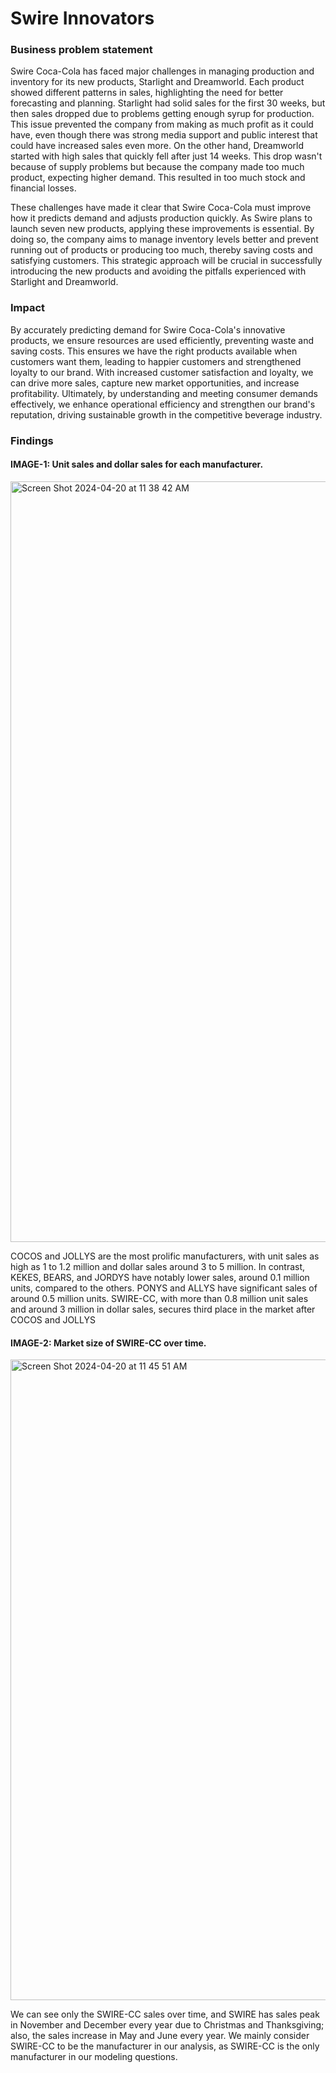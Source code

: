 # Swire Innovators
### Business problem statement

Swire Coca-Cola has faced major challenges in managing production and inventory for its new products, Starlight and Dreamworld. Each product showed different patterns in sales, highlighting the need for better forecasting and planning. Starlight had solid sales for the first 30 weeks, but then sales dropped due to problems getting enough syrup for production. This issue prevented the company from making as much profit as it could have, even though there was strong media support and public interest that could have increased sales even more. On the other hand, Dreamworld started with high sales that quickly fell after just 14 weeks. This drop wasn't because of supply problems but because the company made too much product, expecting higher demand. This resulted in too much stock and financial losses.

These challenges have made it clear that Swire Coca-Cola must improve how it predicts demand and adjusts production quickly. As Swire plans to launch seven new products, applying these improvements is essential. By doing so, the company aims to manage inventory levels better and prevent running out of products or producing too much, thereby saving costs and satisfying customers. This strategic approach will be crucial in successfully introducing the new products and avoiding the pitfalls experienced with Starlight and Dreamworld.

### Impact

By accurately predicting demand for Swire Coca-Cola's innovative products, we ensure resources are used efficiently, preventing waste and saving costs. This ensures we have the right products available when customers want them, leading to happier customers and strengthened loyalty to our brand. 
With increased customer satisfaction and loyalty, we can drive more sales, capture new market opportunities, and increase profitability. 
Ultimately, by understanding and meeting consumer demands effectively, we enhance operational efficiency and strengthen our brand's reputation, driving sustainable growth in the competitive beverage industry.

### Findings

#### IMAGE-1: Unit sales and dollar sales for each manufacturer.

<img width="1217" alt="Screen Shot 2024-04-20 at 11 38 42 AM" src="https://github.com/tkram10/Swire_Innovators_capstone/assets/72302122/99bc30d1-efbc-4acf-8504-2b599b18faf4">

COCOS and JOLLYS are the most prolific manufacturers, with unit sales as high as 1 to 1.2 million and dollar sales around 3 to 5 million. In contrast, KEKES, BEARS, and JORDYS have notably lower sales, around 0.1 million units, compared to the others. PONYS and ALLYS have significant sales of around 0.5 million units. SWIRE-CC, with more than 0.8 million unit sales and around 3 million in dollar sales, secures third place in the market after COCOS and JOLLYS

#### IMAGE-2: Market size of SWIRE-CC over time.

<img width="1025" alt="Screen Shot 2024-04-20 at 11 45 51 AM" src="https://github.com/tkram10/Swire_Innovators_capstone/assets/72302122/5f95a5ec-0eae-4b23-a123-e063d0e9d678">

We can see only the SWIRE-CC sales over time, and SWIRE has sales peak in November and December every year due to Christmas and Thanksgiving; also, the sales increase in May and June every year. We mainly consider SWIRE-CC to be the manufacturer in our analysis, as SWIRE-CC is the only manufacturer in our modeling questions.


